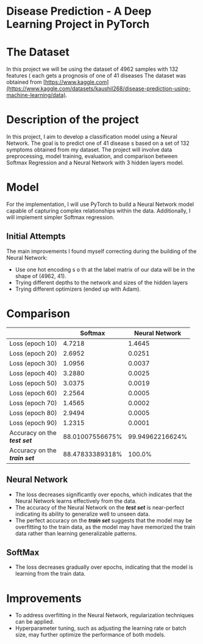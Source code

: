 # Disease Prediction - A Deep Learning Project in PyTorch

# The Dataset

In this project we will be using the dataset of 4962 samples with 132 features ( each gets a prognosis of one of 41
diseases The dataset was obtained
from [https://www.kaggle.com](https://www.kaggle.com/datasets/kaushil268/disease-prediction-using-machine-learning/data).

# Description of the project

In this project, I aim to develop a classification model using a Neural Network. The goal is to predict one of 41
disease s based on a set of 132 symptoms obtained from my dataset. The project will involve data preprocessing, model
training, evaluation, and comparison between Softmax Regression and a Neural Network with 3 hidden layers model.

# Model

For the implementation, I will use PyTorch to build a Neural Network model capable of capturing complex relationships
within the data. Additionally, I will implement simpler Softmax regression.

## Initial Attempts

The main improvements I found myself correcting during the building of the Neural Network:

* Use one hot encoding s o th at the label matrix of our data will be in the shape of (4962, 41).
* Trying different depths to the network and sizes of the hidden layers
* Trying different optimizers (ended up with Adam).

# Comparison

|                                      | Softmax         | Neural Network  |
|--------------------------------------|-----------------|-----------------|
| Loss (epoch 10)                      | 4.7218          | 1.4645          |
| Loss (epoch 20)                      | 2.6952          | 0.0251          |
| Loss (epoch 30)                      | 1.0956          | 0.0037          |
| Loss (epoch 40)                      | 3.2880          | 0.0025          |
| Loss (epoch 50)                      | 3.0375          | 0.0019          |
| Loss (epoch 60)                      | 2.2564          | 0.0005          |
| Loss (epoch 70)                      | 1.4565          | 0.0002          |
| Loss (epoch 80)                      | 2.9494          | 0.0005          |
| Loss (epoch 90)                      | 1.2315          | 0.0001          |
| Accuracy on the<br/> ***test set***  | 88.01007556675% | 99.94962216624% |
| Accuracy on the <br/>***train set*** | 88.47833389318% | 100.0%          |

## Neural Network

* The loss decreases significantly over epochs, which indicates that the Neural Network learns effectively from the
  data.
* The accuracy of the Neural Network on the ***test set*** is near-perfect indicating its ability to generalize well to
  unseen
  data.
* The perfect accuracy on the ***train set*** suggests that the model may be overfitting to the train data, as the
  model
  may have memorized the train data rather than learning generalizable patterns.

## SoftMax

* The loss decreases gradually over epochs, indicating that the model is learning from the train data.

# Improvements

* To address overfitting in the Neural Network, regularization techniques can be applied.
* Hyperparameter tuning, such as adjusting the learning rate or batch size, may further optimize the performance of both
  models.

